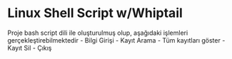 # Linux Shell Script w/Whiptail
Proje bash script dili ile oluşturulmuş olup, aşağıdaki işlemleri gerçekleştirebilmektedir
          - Bilgi Girişi
          - Kayıt Arama
          - Tüm kayıtları göster
          - Kayıt Sil
          - Çıkış
